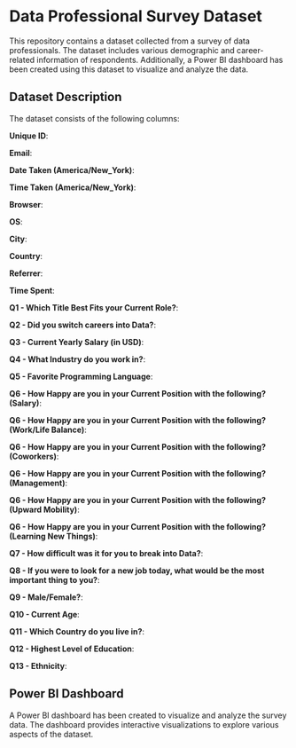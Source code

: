 # Data Professional Survey Dataset

This repository contains a dataset collected from a survey of data professionals. The dataset includes various demographic and career-related information of respondents. Additionally, a Power BI dashboard has been created using this dataset to visualize and analyze the data.

## Dataset Description

The dataset consists of the following columns:

**Unique ID**:

**Email**:

**Date Taken (America/New_York)**:

**Time Taken (America/New_York)**: 

**Browser**:

**OS**:

**City**:

**Country**:

**Referrer**:

**Time Spent**:

**Q1 - Which Title Best Fits your Current Role?**:

**Q2 - Did you switch careers into Data?**: 

**Q3 - Current Yearly Salary (in USD)**: 

**Q4 - What Industry do you work in?**: 

**Q5 - Favorite Programming Language**: 

**Q6 - How Happy are you in your Current Position with the following? (Salary)**:

**Q6 - How Happy are you in your Current Position with the following? (Work/Life Balance)**: 

**Q6 - How Happy are you in your Current Position with the following? (Coworkers)**: 

**Q6 - How Happy are you in your Current Position with the following? (Management)**:

**Q6 - How Happy are you in your Current Position with the following? (Upward Mobility)**:

**Q6 - How Happy are you in your Current Position with the following? (Learning New Things)**: 

**Q7 - How difficult was it for you to break into Data?**: 

**Q8 - If you were to look for a new job today, what would be the most important thing to you?**: 

**Q9 - Male/Female?**:

**Q10 - Current Age**:

**Q11 - Which Country do you live in?**:

**Q12 - Highest Level of Education**:

**Q13 - Ethnicity**:

## Power BI Dashboard

A Power BI dashboard has been created to visualize and analyze the survey data. The dashboard provides interactive visualizations to explore various aspects of the dataset.

